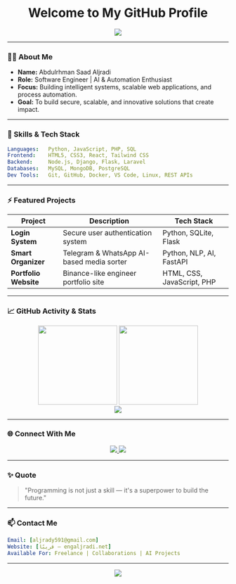 <h1 align="center">Welcome to My GitHub Profile</h1>
<p align="center">
  <img src="https://readme-typing-svg.herokuapp.com?font=Fira+Code&size=25&pause=1000&color=00F7FF&center=true&vCenter=true&width=600&lines=Hi+%F0%9F%91%8B%2C+I'm+Abdulrhman+Saad+Aljradi;Software+Engineer+%7C+Full-Stack+Developer;AI+%7C+Automation+%7C+Cloud+Computing;Welcome+to+my+profile!">
</p>

---

### 👨‍💻 About Me

- **Name:** Abdulrhman Saad Aljradi
- **Role:** Software Engineer | AI & Automation Enthusiast
- **Focus:** Building intelligent systems, scalable web applications, and process automation.
- **Goal:** To build secure, scalable, and innovative solutions that create impact.

---

### 🧠 Skills & Tech Stack

```yaml
Languages:   Python, JavaScript, PHP, SQL
Frontend:    HTML5, CSS3, React, Tailwind CSS
Backend:     Node.js, Django, Flask, Laravel
Databases:   MySQL, MongoDB, PostgreSQL
Dev Tools:   Git, GitHub, Docker, VS Code, Linux, REST APIs
```

---

### ⚡ Featured Projects

| Project                | Description                                           | Tech Stack                        |
|------------------------|-------------------------------------------------------|-----------------------------------|
| **Login System**       | Secure user authentication system                    | Python, SQLite, Flask             |
| **Smart Organizer**    | Telegram & WhatsApp AI-based media sorter            | Python, NLP, AI, FastAPI          |
| **Portfolio Website**  | Binance-like engineer portfolio site                 | HTML, CSS, JavaScript, PHP        |

---

### 📈 GitHub Activity & Stats

<p align="center">
  <img src="https://github-readme-stats.vercel.app/api?username=aljradi646&show_icons=true&theme=radical" height="180" />
  <img src="https://github-readme-streak-stats.herokuapp.com/?user=aljradi646&theme=radical" height="180" />
  <br>
  <img src="https://github-profile-summary-cards.vercel.app/api/cards/profile-details?username=aljradi646&theme=tokyonight" />
</p>

---

### 🌐 Connect With Me

<p align="center">
  <a href="https://www.facebook.com/abdulrhman.al.jradi?mibextid=ZbWKwL" target="_blank">
    <img src="https://img.shields.io/badge/Facebook-1877F2?style=for-the-badge&logo=facebook&logoColor=white" />
  </a>
  <a href="https://www.instagram.com/ab_rh_107?igsh=MXVmYWZ6cjFkdnd4cQ==" target="_blank">
    <img src="https://img.shields.io/badge/Instagram-E4405F?style=for-the-badge&logo=instagram&logoColor=white" />
  </a>
</p>

---

### ✨ Quote

> "Programming is not just a skill — it's a superpower to build the future."

---

### 📫 Contact Me

```yaml
Email: [aljrady591@gmail.com]
Website: [قريبًا – engaljradi.net]
Available For: Freelance | Collaborations | AI Projects
```

---

<p align="center">
  <img src="https://capsule-render.vercel.app/api?type=waving&color=0f2027&height=120&section=footer" />
</p>
